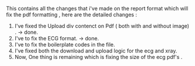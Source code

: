 This contains all the changes that i've made on the report format which will fix the pdf formatting , here are the detailed changes :
1. I've fixed the Upload div contenct on Pdf ( both with and without image) . -> done.
2. I've to fix the ECG format. -> done.
3. I've to fix the boilerplate codes in the file.
4. I've fixed both the download and upload logic for the ecg and xray.
5. Now, One thing is remaining which is fixing the size of the ecg pdf's .
